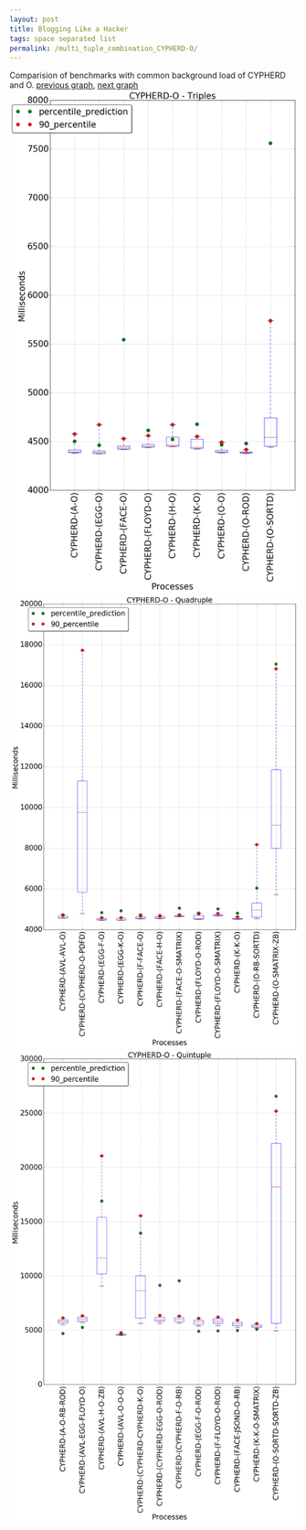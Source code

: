 ```yaml
---
layout: post
title: Blogging Like a Hacker
tags: space separated list
permalink: /multi_tuple_combination_CYPHERD-O/
---
```


Comparision of benchmarks with common background load of CYPHERD and O.
[previous graph](./multi_tuple_combination_CYPHERD-K/), [next graph](./multi_tuple_combination_CYPHERD-PDFD/)
<img src="./images/triple/CYPHERD/CYPHERD-O_box.png" alt="graph figure"><img src="./images/quadruple/CYPHERD/CYPHERD-O_box.png" alt="graph figure"><img src="./images/quintuple/CYPHERD/CYPHERD-O_box.png" alt="graph figure">